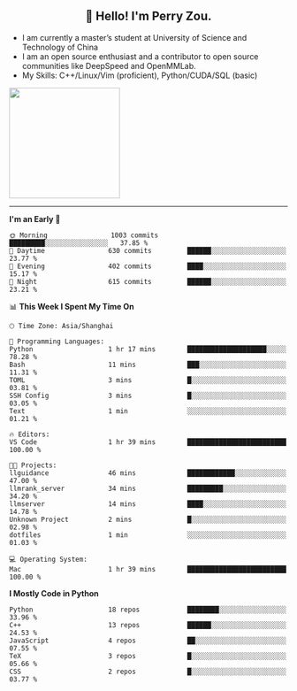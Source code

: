 <h2 align="center">👋 Hello! I'm Perry Zou.</h2>

- I am currently a master’s student at University of Science and Technology of China
- I am an open source enthusiast and a contributor to open source communities like DeepSpeed and OpenMMLab.
- My Skills: C++/Linux/Vim (proficient), Python/CUDA/SQL (basic)

<img height=200 align="center" src="https://github-readme-stats.vercel.app/api?username=zonepg" />

-------

<!--START_SECTION:waka-->
**I'm an Early 🐤** 

```text
🌞 Morning                1003 commits        █████████░░░░░░░░░░░░░░░░   37.85 % 
🌆 Daytime                630 commits         ██████░░░░░░░░░░░░░░░░░░░   23.77 % 
🌃 Evening                402 commits         ████░░░░░░░░░░░░░░░░░░░░░   15.17 % 
🌙 Night                  615 commits         ██████░░░░░░░░░░░░░░░░░░░   23.21 % 
```


📊 **This Week I Spent My Time On** 

```text
🕑︎ Time Zone: Asia/Shanghai

💬 Programming Languages: 
Python                   1 hr 17 mins        ████████████████████░░░░░   78.28 % 
Bash                     11 mins             ███░░░░░░░░░░░░░░░░░░░░░░   11.31 % 
TOML                     3 mins              █░░░░░░░░░░░░░░░░░░░░░░░░   03.81 % 
SSH Config               3 mins              █░░░░░░░░░░░░░░░░░░░░░░░░   03.05 % 
Text                     1 min               ░░░░░░░░░░░░░░░░░░░░░░░░░   01.21 % 

🔥 Editors: 
VS Code                  1 hr 39 mins        █████████████████████████   100.00 % 

🐱‍💻 Projects: 
llguidance               46 mins             ████████████░░░░░░░░░░░░░   47.00 % 
llmrank_server           34 mins             █████████░░░░░░░░░░░░░░░░   34.20 % 
llmserver                14 mins             ████░░░░░░░░░░░░░░░░░░░░░   14.78 % 
Unknown Project          2 mins              █░░░░░░░░░░░░░░░░░░░░░░░░   02.98 % 
dotfiles                 1 min               ░░░░░░░░░░░░░░░░░░░░░░░░░   01.03 % 

💻 Operating System: 
Mac                      1 hr 39 mins        █████████████████████████   100.00 % 
```

**I Mostly Code in Python** 

```text
Python                   18 repos            ████████░░░░░░░░░░░░░░░░░   33.96 % 
C++                      13 repos            ██████░░░░░░░░░░░░░░░░░░░   24.53 % 
JavaScript               4 repos             ██░░░░░░░░░░░░░░░░░░░░░░░   07.55 % 
TeX                      3 repos             █░░░░░░░░░░░░░░░░░░░░░░░░   05.66 % 
CSS                      2 repos             █░░░░░░░░░░░░░░░░░░░░░░░░   03.77 % 
```




<!--END_SECTION:waka-->

